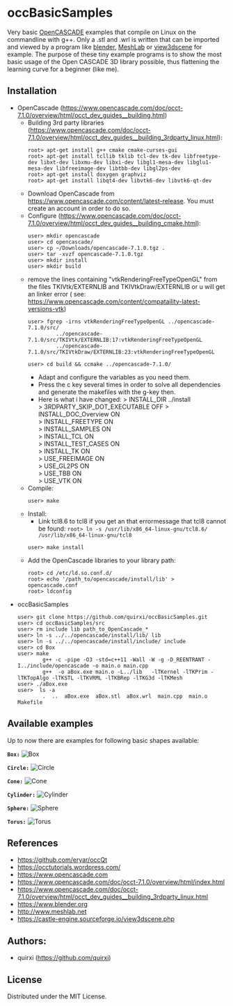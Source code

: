 # occBasicSamples

Very basic [OpenCASCADE](https://www.opencascade.com) examples that compile on Linux on the commandline with g++.
Only a .stl and .wrl is written that can be imported and viewed by a program like [blender](https://www.blender.org), [MeshLab](http://www.meshlab.net) or [view3dscene](https://castle-engine.sourceforge.io/view3dscene.php) for example.
The purpose of these tiny example programs is to show the most basic usage of the Open CASCADE 3D library possible, thus flattening the learning curve for a beginner (like me).


## Installation

* OpenCascade (https://www.opencascade.com/doc/occt-7.1.0/overview/html/occt_dev_guides__building.html)
	* Building 3rd party libraries (https://www.opencascade.com/doc/occt-7.1.0/overview/html/occt_dev_guides__building_3rdparty_linux.html):
		```
		root> apt-get install g++ cmake cmake-curses-gui
		root> apt-get install tcllib tklib tcl-dev tk-dev libfreetype-dev libxt-dev libxmu-dev libxi-dev libgl1-mesa-dev libglu1-mesa-dev libfreeimage-dev libtbb-dev libgl2ps-dev 
		root> apt-get install doxygen graphviz
		root> apt-get install libqt4-dev libvtk6-dev libvtk6-qt-dev
		```
	* Download OpenCascade from https://www.opencascade.com/content/latest-release. You must create an account in order to do so.
	* Configure (https://www.opencascade.com/doc/occt-7.1.0/overview/html/occt_dev_guides__building_cmake.html):
		```
		user> mkdir opencascade
		user> cd opencascade/
		user> cp ~/Downloads/opencascade-7.1.0.tgz .
		user> tar -xvzf opencascade-7.1.0.tgz
		user> mkdir install
		user> mkdir build
		```
	* remove the lines containing "vtkRenderingFreeTypeOpenGL" from the files TKIVtk/EXTERNLIB and TKIVtkDraw/EXTERNLIB 
	  or u will get an linker error ( see: https://www.opencascade.com/content/compataility-latest-versions-vtk)
		```
		user> fgrep -irns vtkRenderingFreeTypeOpenGL ../opencascade-7.1.0/src/
			     ../opencascade-7.1.0/src/TKIVtk/EXTERNLIB:17:vtkRenderingFreeTypeOpenGL
			     ../opencascade-7.1.0/src/TKIVtkDraw/EXTERNLIB:23:vtkRenderingFreeTypeOpenGL
		```
		```
		user> cd build && ccmake ../opencascade-7.1.0/
		```
		* Adapt and configure the variables as you need them. 
		* Press the c key several times in order to solve all dependencies and generate the makefiles with the g-key then.
		* Here is what i have changed:
				> INSTALL_DIR                      ../install                                                                                                                                                
				> 3RDPARTY_SKIP_DOT_EXECUTABLE     OFF
				> INSTALL_DOC_Overview             ON                                                                                                                                                  
				> INSTALL_FREETYPE                 ON  
				> INSTALL_SAMPLES                  ON                                                                                                                                                        
				> INSTALL_TCL                      ON                                                                                                                                                        
				> INSTALL_TEST_CASES               ON                                                                                                                                                        
				> INSTALL_TK                       ON                                                                                                                                                        
				> USE_FREEIMAGE                    ON                                                                                                                                                        
				> USE_GL2PS                        ON                                                                                                                                                        
				> USE_TBB                          ON                                                                                                                                                        
				> USE_VTK                          ON
	* Compile:
		```
		user> make
		```
	* Install:
		* Link tcl8.6 to tcl8 if you get an that errormessage that tcl8 cannot be found: `root> ln -s /usr/lib/x86_64-linux-gnu/tcl8.6/ /usr/lib/x86_64-linux-gnu/tcl8`
		```
		user> make install
		```
	* Add the OpenCascade libraries to your library path:
		```
		root> cd /etc/ld.so.conf.d/
		root> echo '/path_to/opencascade/install/lib' > opencascade.conf
		root> ldconfig
		``` 
* occBasicSamples
	```
	user> git clone https://github.com/quirxi/occBasicSamples.git
	user> cd occBasicSamples/src
	user> rm include lib path_to_OpenCascade_*
	user> ln -s ../../opencascade/install/lib/ lib
	user> ln -s ../../opencascade/install/include/ include
	user> cd Box
	user> make
			g++ -c -pipe -O3 -std=c++11 -Wall -W -g -D_REENTRANT -I../include/opencascade -o main.o main.cpp
			g++  -o aBox.exe main.o -L../lib   -lTKernel -lTKPrim -lTKTopAlgo -lTKSTL -lTKVRML -lTKBRep -lTKG3d -lTKMesh
	user> ./aBox.exe 
	user>  ls -a
			.  ..  aBox.exe  aBox.stl  aBox.wrl  main.cpp  main.o  Makefile
	```	


## Available examples

Up to now there are examples for following basic shapes available:

**`Box:`**
![Box](docs/aBox.png)

**`Circle:`**
![Circle](docs/aCircle.png)

**`Cone:`**
![Cone](docs/aCone.png)

**`Cylinder:`**
![Cylinder](docs/aCylinder.png)

**`Sphere:`**
![Sphere](docs/aSphere.png)

**`Torus:`**
![Torus](docs/aTorus.png)

## References

* https://github.com/eryar/occQt
* https://occtutorials.wordpress.com/
* https://www.opencascade.com
* https://www.opencascade.com/doc/occt-7.1.0/overview/html/index.html
* https://www.opencascade.com/doc/occt-7.1.0/overview/html/occt_dev_guides__building_3rdparty_linux.html
* https://www.blender.org
* http://www.meshlab.net
* https://castle-engine.sourceforge.io/view3dscene.php


## Authors:

* quirxi (https://github.com/quirxi)


## License

Distributed under the MIT License.


